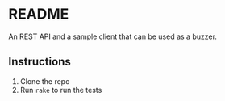 # README

An REST API and a sample client that can be used as a buzzer.

## Instructions

1. Clone the repo
2. Run `rake` to run the tests


